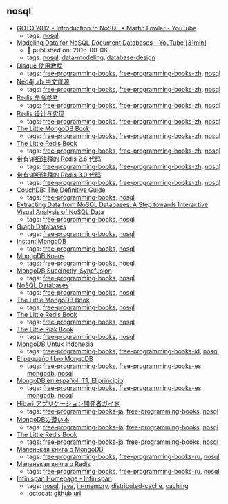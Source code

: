 nosql 
---
* [GOTO 2012 • Introduction to NoSQL • Martin Fowler - YouTube](https://youtu.be/qI_g07C_Q5I)
    * tags: [nosql](../tags/nosql.md)
* [Modeling Data for NoSQL Document Databases - YouTube [31min]](https://www.youtube.com/watch?v=IUxT7ZRHlZ4)
    * :calendar: published on: 2016-00-06
    * tags: [nosql](../tags/nosql.md), [data-modeling](../tags/data-modeling.md), [database-design](../tags/database-design.md)
* [Disque 使用教程](http://disque.huangz.me)
    * tags: [free-programming-books](../tags/free-programming-books.md), [free-programming-books-zh](../tags/free-programming-books-zh.md), [nosql](../tags/nosql.md)
* [Neo4j .rb 中文資源](http://neo4j.tw)
    * tags: [free-programming-books](../tags/free-programming-books.md), [free-programming-books-zh](../tags/free-programming-books-zh.md), [nosql](../tags/nosql.md)
* [Redis 命令参考](http://redisdoc.com)
    * tags: [free-programming-books](../tags/free-programming-books.md), [free-programming-books-zh](../tags/free-programming-books-zh.md), [nosql](../tags/nosql.md)
* [Redis 设计与实现](http://redisbook.com)
    * tags: [free-programming-books](../tags/free-programming-books.md), [free-programming-books-zh](../tags/free-programming-books-zh.md), [nosql](../tags/nosql.md)
* [The Little MongoDB Book](https://github.com/justinyhuang/the-little-mongodb-book-cn/blob/master/mongodb.md)
    * tags: [free-programming-books](../tags/free-programming-books.md), [free-programming-books-zh](../tags/free-programming-books-zh.md), [nosql](../tags/nosql.md)
* [The Little Redis Book](https://github.com/JasonLai256/the-little-redis-book/blob/master/cn/redis.md)
    * tags: [free-programming-books](../tags/free-programming-books.md), [free-programming-books-zh](../tags/free-programming-books-zh.md), [nosql](../tags/nosql.md)
* [带有详细注释的 Redis 2.6 代码](https://github.com/huangz1990/annotated_redis_source)
    * tags: [free-programming-books](../tags/free-programming-books.md), [free-programming-books-zh](../tags/free-programming-books-zh.md), [nosql](../tags/nosql.md)
* [带有详细注释的 Redis 3.0 代码](https://github.com/huangz1990/redis-3.0-annotated)
    * tags: [free-programming-books](../tags/free-programming-books.md), [free-programming-books-zh](../tags/free-programming-books-zh.md), [nosql](../tags/nosql.md)
* [CouchDB: The Definitive Guide](http://guide.couchdb.org)
    * tags: [free-programming-books](../tags/free-programming-books.md), [nosql](../tags/nosql.md)
* [Extracting Data from NoSQL Databases: A Step towards Interactive Visual Analysis of NoSQL Data](http://publications.lib.chalmers.se/records/fulltext/155048.pdf)
    * tags: [free-programming-books](../tags/free-programming-books.md), [nosql](../tags/nosql.md)
* [Graph Databases](http://graphdatabases.com)
    * tags: [free-programming-books](../tags/free-programming-books.md), [nosql](../tags/nosql.md)
* [Instant MongoDB](https://www.packtpub.com/packt/free-ebook/mongoDB-starter-guide)
    * tags: [free-programming-books](../tags/free-programming-books.md), [nosql](../tags/nosql.md)
* [MongoDB Koans](https://github.com/chicagoruby/MongoDB_Koans)
    * tags: [free-programming-books](../tags/free-programming-books.md), [nosql](../tags/nosql.md)
* [MongoDB Succinctly, Syncfusion](https://www.syncfusion.com/resources/techportal/ebooks/mongodb)
    * tags: [free-programming-books](../tags/free-programming-books.md), [nosql](../tags/nosql.md)
* [NoSQL Databases](http://www.christof-strauch.de/nosqldbs.pdf)
    * tags: [free-programming-books](../tags/free-programming-books.md), [nosql](../tags/nosql.md)
* [The Little MongoDB Book](http://openmymind.net/2011/3/28/The-Little-MongoDB-Book/)
    * tags: [free-programming-books](../tags/free-programming-books.md), [nosql](../tags/nosql.md)
* [The Little Redis Book](http://openmymind.net/2012/1/23/The-Little-Redis-Book/)
    * tags: [free-programming-books](../tags/free-programming-books.md), [nosql](../tags/nosql.md)
* [The Little Riak Book](http://littleriakbook.com)
    * tags: [free-programming-books](../tags/free-programming-books.md), [nosql](../tags/nosql.md)
* [MongoDB Untuk Indonesia](https://kristories.gitbooks.io/pengantar-mongodb/content/)
    * tags: [free-programming-books](../tags/free-programming-books.md), [free-programming-books-id](../tags/free-programming-books-id.md), [nosql](../tags/nosql.md)
* [El pequeño libro MongoDB](https://github.com/uokesita/the-little-mongodb-book)
    * tags: [free-programming-books](../tags/free-programming-books.md), [free-programming-books-es](../tags/free-programming-books-es.md), [mongodb](../tags/mongodb.md), [nosql](../tags/nosql.md)
* [MongoDB en español: T1, El principio](https://github.com/yograterol/ebook-mongodb-basico)
    * tags: [free-programming-books](../tags/free-programming-books.md), [free-programming-books-es](../tags/free-programming-books-es.md), [mongodb](../tags/mongodb.md), [nosql](../tags/nosql.md)
* [Hibari アプリケーション開発者ガイド](http://hibari.github.io/hibari-doc/hibari-app-developer-guide.ja.html)
    * tags: [free-programming-books-ja](../tags/free-programming-books-ja.md), [free-programming-books](../tags/free-programming-books.md), [nosql](../tags/nosql.md)
* [MongoDBの薄い本](http://www.cuspy.org/diary/2012-04-17/the-little-mongodb-book-ja.pdf)
    * tags: [free-programming-books-ja](../tags/free-programming-books-ja.md), [free-programming-books](../tags/free-programming-books.md), [nosql](../tags/nosql.md)
* [The Little Redis Book](https://github.com/craftgear/the-little-redis-book)
    * tags: [free-programming-books-ja](../tags/free-programming-books-ja.md), [free-programming-books](../tags/free-programming-books.md), [nosql](../tags/nosql.md)
* [Маленькая книга о MongoDB](http://www.pvsm.ru/download/mongodb-ru.pdf)
    * tags: [free-programming-books](../tags/free-programming-books.md), [free-programming-books-ru](../tags/free-programming-books-ru.md), [nosql](../tags/nosql.md)
* [Маленькая книга о Redis](https://github.com/kondratovich/the-little-redis-book/blob/master/ru/redis.md)
    * tags: [free-programming-books](../tags/free-programming-books.md), [free-programming-books-ru](../tags/free-programming-books-ru.md), [nosql](../tags/nosql.md)
* [Infinispan Homepage - Infinispan](http://infinispan.org/)
    * tags: [nosql](../tags/nosql.md), [java](../tags/java.md), [in-memory](../tags/in-memory.md), [distributed-cache](../tags/distributed-cache.md), [caching](../tags/caching.md)
    * :octocat: [github url](https://github.com/infinispan/infinispan)
